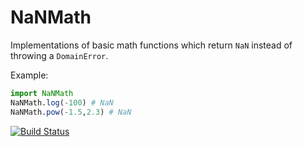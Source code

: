 # NaNMath

Implementations of basic math functions which return ``NaN`` instead of throwing a ``DomainError``.

Example:
```julia
import NaNMath
NaNMath.log(-100) # NaN
NaNMath.pow(-1.5,2.3) # NaN
```


[![Build Status](https://travis-ci.org/mlubin/NaNMath.jl.svg?branch=master)](https://travis-ci.org/mlubin/NaNMath.jl)
